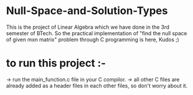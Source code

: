 # Null-Space-and-Solution-Types
This is the project of Linear Algebra which we have done in the 3rd semester of BTech. So the practical implementation of "find the null
space of given mxn matrix" problem through C programming is here, Kudos ;)

# to run this project :-
-> run the main_function.c file in your C compilor.
-> all other C files are already added as a header files in each other files, so don't worry about it. 
